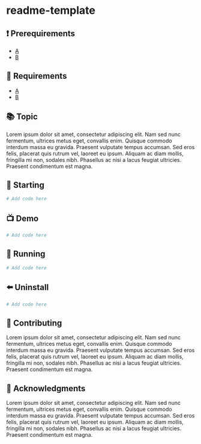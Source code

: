 # readme-template

## :heavy_exclamation_mark: Prerequirements

- [A]()
- [B]()

## :bookmark: Requirements

- [A]()
- [B]()

## :books: Topic

Lorem ipsum dolor sit amet, consectetur adipiscing elit. Nam sed nunc fermentum, ultrices metus eget, convallis enim. Quisque commodo interdum massa eu gravida. Praesent vulputate tempus accumsan. Sed eros felis, placerat quis rutrum vel, laoreet eu ipsum. Aliquam ac diam mollis, fringilla mi non, sodales nibh. Phasellus ac nisi a lacus feugiat ultricies. Praesent condimentum est magna.

## :triangular_flag_on_post: Starting

```bash
# Add code here
```


## :tv: Demo 

```bash
# Add code here
```

## :rowboat: Running

```bash
# Add code here
```

## :arrow_left: Uninstall

```bash
# Add code here
```

## :rocket: Contributing

Lorem ipsum dolor sit amet, consectetur adipiscing elit. Nam sed nunc fermentum, ultrices metus eget, convallis enim. Quisque commodo interdum massa eu gravida. Praesent vulputate tempus accumsan. Sed eros felis, placerat quis rutrum vel, laoreet eu ipsum. Aliquam ac diam mollis, fringilla mi non, sodales nibh. Phasellus ac nisi a lacus feugiat ultricies. Praesent condimentum est magna.

## :clap: Acknowledgments

Lorem ipsum dolor sit amet, consectetur adipiscing elit. Nam sed nunc fermentum, ultrices metus eget, convallis enim. Quisque commodo interdum massa eu gravida. Praesent vulputate tempus accumsan. Sed eros felis, placerat quis rutrum vel, laoreet eu ipsum. Aliquam ac diam mollis, fringilla mi non, sodales nibh. Phasellus ac nisi a lacus feugiat ultricies. Praesent condimentum est magna.
